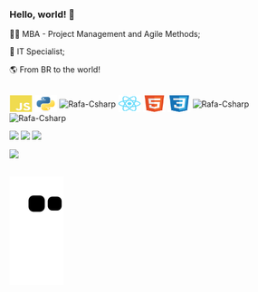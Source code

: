 ### Hello, world! 👋

👨‍🎓 MBA - Project Management and Agile Methods; <p>
🎯 IT Specialist; <p>
🌎 From BR to the world! <p>


<div style="display: inline_block"><br>
  <img align="center" alt="Rafa-Js" height="30" width="40" src="https://raw.githubusercontent.com/devicons/devicon/master/icons/javascript/javascript-plain.svg">
  <img align="center" alt="Rafa-Python" height="30" width="40" src="https://raw.githubusercontent.com/devicons/devicon/master/icons/python/python-original.svg">
  <img align="center" alt="Rafa-Csharp" height="30" width="40" src="https://cdn.jsdelivr.net/gh/devicons/devicon/icons/django/django-plain.svg" />
  <img align="center" alt="Rafa-React" height="30" width="40" src="https://raw.githubusercontent.com/devicons/devicon/master/icons/react/react-original.svg">
  <img align="center" alt="Rafa-HTML" height="30" width="40" src="https://raw.githubusercontent.com/devicons/devicon/master/icons/html5/html5-original.svg">
  <img align="center" alt="Rafa-CSS" height="30" width="40" src="https://raw.githubusercontent.com/devicons/devicon/master/icons/css3/css3-original.svg">
  <img align="center" alt="Rafa-Csharp" height="30" width="40" src="https://cdn.jsdelivr.net/gh/devicons/devicon/icons/nodejs/nodejs-original.svg">
  <img align="center" alt="Rafa-Csharp" height="30" width="40" src="https://cdn.jsdelivr.net/gh/devicons/devicon/icons/github/github-original.svg">          
</div>
<p>
<div align="left"
  <a href="https://www.linkedin.com/in/danielsruas/">
</div>
<p>
<div> 
<a href="https://www.linkedin.com/in/danielsruas/" target="_blank"><img src="https://img.shields.io/badge/-LinkedIn-%230077B5?style=for-the-badge&logo=linkedin&logoColor=white" target="_blank"></a> 
  <a href="https://www.instagram.com/rruasdaniel/" target="_blank"><img src="https://img.shields.io/badge/-Instagram-%23E4405F?style=for-the-badge&logo=instagram&logoColor=white" target="_blank"></a>
 	<a href="https://www.twitch.tv/aka_starboyrj" target="_blank"><img src="https://img.shields.io/badge/Twitch-9146FF?style=for-the-badge&logo=twitch&logoColor=white" target="_blank"></a>
  
[![]([https://mermaid.ink/img/pako:eNqFU8Fu2zAM_RVCwIAOcBrHqZ3Et81N2wHrGmC5bMiFs9lUqy0FkpwlLfo1OxQdsFM_wT822k6aNe0wHgyR0iP5HulbkeqMRCzmqJybKWBz0uUEkxyVhozgmCyppc6XsiDlmlCCxpA0CB2YmOpxJQttoecDI2ybI0NHJ9oU6AC-sLVRXEm7jb7ZxNqvpdRJraC5re6rnxoIxlmZtk77aFI92s75-3fdsV1QKjGXN5u30-ohVTJFaCwO_CD0IFi3sKQ0VsOJVKiqe7SQaLPQBp1csrO1GhN50NtgJkbPDRZYs_0oMzINFsYrSssa-IQZ7jD7QiVaueq3KjX8ZZveev76Nfr7KbiNS2ktX2HevpwalIoIDs7L3DGltLl7C89qIGdbEivgB0e7_hLNo1aYaQPTD91Tsq6Wjglyle_ktH1Fu1My1S_FWrebsEDjsG1tj9PAg_5WB2k4m5HYPSPM2F3KmgHsQfr-DpJ0PtKScjhIphfdZHzxnM8O0t919h_hyFq91ewTuR_aXEs1h7F1PPnqYS5T_SL9s8Gc13mYBKS6eJq7ti8wvDRH_1iAM_wmc5lhRhY-axZR2m2ZLfEJCypTudjsMa-MpfxK2-ZUT7gpuVErXAtPzI3MROxMSZ4oiP-W2hW3dbqZcFdU0EzEfMzQXM_ETN0xZoHqq9bFFmZ0Ob8S8SXmlr1yUf-sxxLrhX-KGlK89YkulRPxkT9okoj4VqxE3BkGh1HUC8PhaDQMI38QeWIt4iAMDkfRIAqiYdQP-dC_88RNU9c_HEahPxgxKBqEAePu_gBcyWGd?type=png)](https://mermaid.live/edit#pako:eNqFU8Fu2zAM_RVCwIAOcBrHqZ3Et81N2wHrGmC5bMiFs9lUqy0FkpwlLfo1OxQdsFM_wT822k6aNe0wHgyR0iP5HulbkeqMRCzmqJybKWBz0uUEkxyVhozgmCyppc6XsiDlmlCCxpA0CB2YmOpxJQttoecDI2ybI0NHJ9oU6AC-sLVRXEm7jb7ZxNqvpdRJraC5re6rnxoIxlmZtk77aFI92s75-3fdsV1QKjGXN5u30-ohVTJFaCwO_CD0IFi3sKQ0VsOJVKiqe7SQaLPQBp1csrO1GhN50NtgJkbPDRZYs_0oMzINFsYrSssa-IQZ7jD7QiVaueq3KjX8ZZveev76Nfr7KbiNS2ktX2HevpwalIoIDs7L3DGltLl7C89qIGdbEivgB0e7_hLNo1aYaQPTD91Tsq6Wjglyle_ktH1Fu1My1S_FWrebsEDjsG1tj9PAg_5WB2k4m5HYPSPM2F3KmgHsQfr-DpJ0PtKScjhIphfdZHzxnM8O0t919h_hyFq91ewTuR_aXEs1h7F1PPnqYS5T_SL9s8Gc13mYBKS6eJq7ti8wvDRH_1iAM_wmc5lhRhY-axZR2m2ZLfEJCypTudjsMa-MpfxK2-ZUT7gpuVErXAtPzI3MROxMSZ4oiP-W2hW3dbqZcFdU0EzEfMzQXM_ETN0xZoHqq9bFFmZ0Ob8S8SXmlr1yUf-sxxLrhX-KGlK89YkulRPxkT9okoj4VqxE3BkGh1HUC8PhaDQMI38QeWIt4iAMDkfRIAqiYdQP-dC_88RNU9c_HEahPxgxKBqEAePu_gBcyWGd](https://mermaid.ink/img/pako:eNptU01v4kAM_SvWSLtqpQD5gBByawPVrlRaJLh0xWWUuGGWMBNNJl0o4r-vk0ADFB-iGcfv2c_27FmsEmQhS7k0ZimBzAiTIURcI2oY4wdmKt-gNDDLuIQOvODWgGPDG3JdNJCEG3xSesMNwBtZ4-VbUZy8P46-5ltgbISSMEnKmNenn7DQXEgh0yZipgrTmT4-9BYYr6SIeQbzHGPBM_HZIELXdgcWuLsGECmdK011wJOQXMakQJW6QPiyCuBb4BwBky3GpREfCM_IE9TFSuQw0yrVfNMCghYQKWmELFVZXHQFLjNQSY69uyWWuN-xKOhIYs4YmqhaPiLcTcuM0tQaeXZ_zs7jqlySbLv9tqzfC6pM6aTCKN2jLH8pIUy55CnWFV51aow516b-cxZ0rWNogXcCCE2MxP2LGkW3D1GJuAJ4dguIOs-VPLiLFq-9aPJ6D9dWAby2pKtG0TBuN2luqgmnIqYlNP-UXtO-fCO-GEE75SmxqGbK3xC0Fv0jYK6qJYP5WmTZ7UEfU5zEPiTUD6V38Ki4TmBGvRWxyJslPe_OYMcslmqRsNDoEi22QXob1ZXtK6olMyuaxZKFdEy4Xi_ZUh4Ik3P5R6nNCaZVma5Y-M6zgm5lXj2-seDV3n55NUpaaXoB0rCwHwxqEhbu2ZaFjut3PS8Y2EM_8PzRKBhZbMdCt-91R_7Qd4e25w6C4dA_WOyzzmt3A5_CR37f8fqu43vO4T_bDz0S?type=png)](https://mermaid.ink/img/pako:eNptU01v4kAM_SvWSLtqpQD5gBByawPVrlRaJLh0xWWUuGGWMBNNJl0o4r-vk0ADFB-iGcfv2c_27FmsEmQhS7k0ZimBzAiTIURcI2oY4wdmKt-gNDDLuIQOvODWgGPDG3JdNJCEG3xSesMNwBtZ4-VbUZy8P46-5ltgbISSMEnKmNenn7DQXEgh0yZipgrTmT4-9BYYr6SIeQbzHGPBM_HZIELXdgcWuLsGECmdK011wJOQXMakQJW6QPiyCuBb4BwBky3GpREfCM_IE9TFSuQw0yrVfNMCghYQKWmELFVZXHQFLjNQSY69uyWWuN-xKOhIYs4YmqhaPiLcTcuM0tQaeXZ_zs7jqlySbLv9tqzfC6pM6aTCKN2jLH8pIUy55CnWFV51aow516b-cxZ0rWNogXcCCE2MxP2LGkW3D1GJuAJ4dguIOs-VPLiLFq-9aPJ6D9dWAby2pKtG0TBuN2luqgmnIqYlNP-UXtO-fCO-GEE75SmxqGbK3xC0Fv0jYK6qJYP5WmTZ7UEfU5zEPiTUD6V38Ki4TmBGvRWxyJslPe_OYMcslmqRsNDoEi22QXob1ZXtK6olMyuaxZKFdEy4Xi_ZUh4Ik3P5R6nNCaZVma5Y-M6zgm5lXj2-seDV3n55NUpaaXoB0rCwHwxqEhbu2ZaFjut3PS8Y2EM_8PzRKBhZbMdCt-91R_7Qd4e25w6C4dA_WOyzzmt3A5_CR37f8fqu43vO4T_bDz0S?type=png))
 
  ##
  
  ![Snake animation](https://github.com/daniboyr/daniboyr/blob/output/github-contribution-grid-snake.svg)
